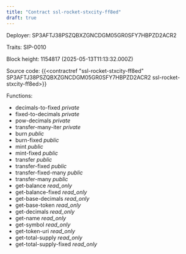 ```yaml
---
title: "Contract ssl-rocket-stxcity-ff8ed"
draft: true
---
```

Deployer: SP3AFTJ38PSZQBXZGNCDGM05GR0SFY7HBPZD2ACR2

Traits:
 SIP-0010



Block height: 1154817 (2025-05-13T11:13:32.000Z)

Source code: {{<contractref "ssl-rocket-stxcity-ff8ed" SP3AFTJ38PSZQBXZGNCDGM05GR0SFY7HBPZD2ACR2 ssl-rocket-stxcity-ff8ed>}}

Functions:

* decimals-to-fixed _private_
* fixed-to-decimals _private_
* pow-decimals _private_
* transfer-many-iter _private_
* burn _public_
* burn-fixed _public_
* mint _public_
* mint-fixed _public_
* transfer _public_
* transfer-fixed _public_
* transfer-fixed-many _public_
* transfer-many _public_
* get-balance _read_only_
* get-balance-fixed _read_only_
* get-base-decimals _read_only_
* get-base-token _read_only_
* get-decimals _read_only_
* get-name _read_only_
* get-symbol _read_only_
* get-token-uri _read_only_
* get-total-supply _read_only_
* get-total-supply-fixed _read_only_
